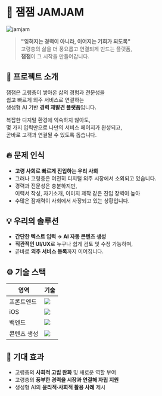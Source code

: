 # 🧓 잼잼 JAMJAM

![jamjam](https://github.com/user-attachments/assets/0a1a0847-36dc-431e-ae3d-7f650eccd070)

> **"잊혀지는 경력이 아니라, 이어지는 기회가 되도록"**  
고령층의 삶을 더 풍요롭고 연결되게 만드는 플랫폼,  
**잼잼**이 그 시작을 만들어갑니다.

## 🚀 프로젝트 소개

잼잼은 고령층이 쌓아온 삶의 경험과 전문성을  
쉽고 빠르게 외주 서비스로 연결하는  
생성형 AI 기반 **경력 재발견 플랫폼**입니다.

복잡한 디지털 환경에 익숙하지 않아도,  
몇 가지 입력만으로 나만의 서비스 페이지가 완성되고,  
곧바로 고객과 연결될 수 있도록 돕습니다.

## 🔥 문제 인식

- **고령 사회로 빠르게 진입하는 우리 사회**  
- 그러나 고령층은 여전히 디지털 외주 시장에서 소외되고 있습니다.
- 경력과 전문성은 충분하지만,  
  이력서 작성, 자기소개, 이미지 제작 같은 진입 장벽이 높아  
- 수많은 잠재력이 사회에서 사장되고 있는 상황입니다.

## 💡 우리의 솔루션

- **간단한 텍스트 입력 → AI 자동 콘텐츠 생성**  
- **직관적인 UI/UX**로 누구나 쉽게 검토 및 수정 가능하며,  
- 곧바로 **외주 서비스 등록**까지 이어집니다.

## ⚙️ 기술 스택

| 영역       | 기술                    |
|------------|-------------------------|
| 프론트엔드  | <img src="https://img.shields.io/badge/React-61dafb?logo=React&logoColor=ffffff"> |
| iOS      | <img src="https://img.shields.io/badge/Swift_UI-f05138?logo=Swift&logoColor=ffffff"> |
| 백엔드     | <img src="https://img.shields.io/badge/Spring_Boot-6db33f?logo=SpringBoot&logoColor=ffffff"> |
| 콘텐츠 생성 | <img src="https://img.shields.io/badge/OpenAI_API-412991?logo=OpenAI&logoColor=ffffff"> |

## 🎯 기대 효과

- 고령층의 **사회적 고립 완화** 및 새로운 역할 부여  
- 고령층의 **풍부한 경력을 시장과 연결해 자립 지원**  
- 생성형 AI의 **윤리적·사회적 활용 사례** 제시  
